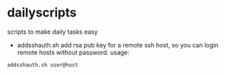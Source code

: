 # dailyscripts
scripts to make daily tasks easy

- addsshauth.sh
 add rsa pub key for a remote ssh host, so you can login remote hosts without password.
 usage:
 ```
 addsshauth.sh user@host
 ```
